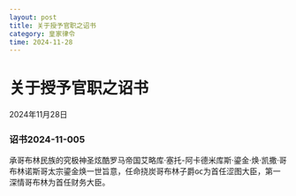 ```yaml
--- 
layout: post
title: 关于授予官职之诏书
category: 皇家律令
time: 2024-11-28
---
```

# 关于授予官职之诏书
2024年11月28日
### 诏书2024-11-005
承哥布林民族的究极神圣炫酷罗马帝国艾略库·塞托-阿卡德米库斯·鎏金·焕·凯撒·哥布林诺斯哥太宗鎏金焕一世旨意，任命挠炭哥布林子爵ɢᴄ为首任涩图大臣，第一深情哥布林为首任财务大臣。